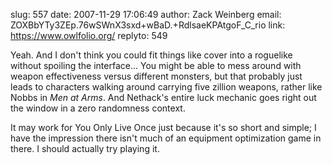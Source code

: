 slug:    557
date:    2007-11-29 17:06:49
author:  Zack Weinberg
email:   ZOXBbYTy3ZEp.76wSWnX3sxd+wBaD.+RdlsaeKPAtgoF_C_rio
link:     https://www.owlfolio.org/
replyto: 549

Yeah.  And I don't think you could fit things like cover into a
roguelike without spoiling the interface...  You might be able to mess
around with weapon effectiveness versus different monsters, but that
probably just leads to characters walking around carrying five zillion
weapons, rather like Nobbs in <i>Men at Arms</i>.  And Nethack's
entire luck mechanic goes right out the window in a zero randomness
context.

It may work for You Only Live Once just because it's so short and
simple; I have the impression there isn't much of an equipment
optimization game in there.  I should actually try playing it.
